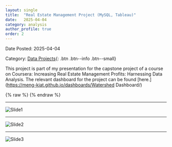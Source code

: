 ```yaml
---
layout: single
title:  "Real Estate Management Project (MySQL, Tableau)"
date:   2025-04-04
category: analysis
author_profile: true
order: 2
---
```

Date Posted: 2025-04-04

Category: [Data Projects](https://meng-kiat.github.io/analysis/){: .btn .btn--info .btn--small}

This project is part of my presentation for the capstone project of a course on Coursera: Increasing Real Estate Management Profits: Harnessing Data Analysis. The relevant dashboard for the project can be found [here.](https://meng-kiat.github.io/dashboards/Watershed Dashboard/)

{% raw %}
<object data="https://meng-kiat.github.io/assets/files/Watershed-White-Paper.pdf" width="1000" height="1000" type='application/pdf'></object>
{% endraw %}

---

![Slide1](/assets/images/proposal/Slide3.PNG)

---

![Slide2](/assets/images/proposal/Slide4.PNG)

---

![Slide3](/assets/images/proposal/Slide5.PNG)